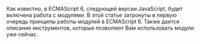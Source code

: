 Как известно, в ECMAScript 6, следующей версии JavaScript, будет включена работа с модулями. В этой статье затронуты в первую очередь принципы работы модулей в ECMAScript 6. Также дается описание инструментов, которые позволяют Вам использовать модули уже сейчас.